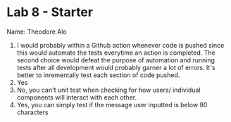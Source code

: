 # Lab 8 - Starter
Name: Theodore Alo
1. I would probably within a Github action whenever code is pushed since this would automate the tests everytime an action is 
completed. The second choice would defeat the purpose of automation and running tests after all development would probably
garner a lot of errors. It's better to inrementally test each section of code pushed.
2. Yes
3. No, you can't unit test when checking for how users/ individual components will interact with each other.
4. Yes, you can simply test if the message user inputted is below 80 characters
